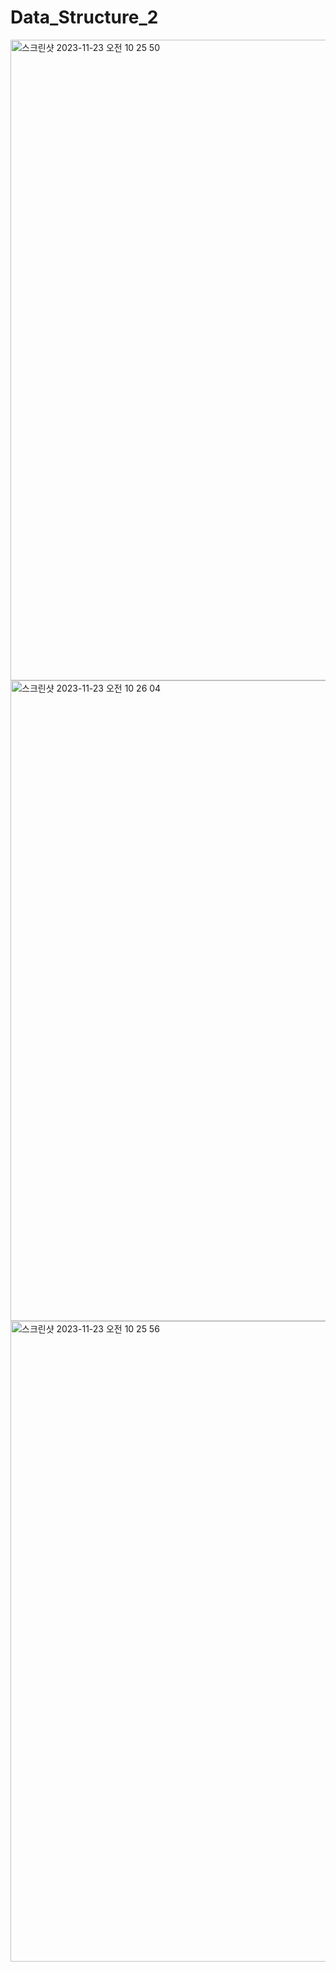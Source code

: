 # Data_Structure_2
<img width="1025" alt="스크린샷 2023-11-23 오전 10 25 50" src="https://github.com/KIMMIN5/Data_Structure_2/assets/121488861/067c90fd-9837-46a5-98db-b0960a1e7521">
<img width="1025" alt="스크린샷 2023-11-23 오전 10 26 04" src="https://github.com/KIMMIN5/Data_Structure_2/assets/121488861/201697ae-1d0a-4286-b511-219a94486d9e">
<img width="1025" alt="스크린샷 2023-11-23 오전 10 25 56" src="https://github.com/KIMMIN5/Data_Structure_2/assets/121488861/22b1424a-dc1a-4da5-9137-a2436cce27ed">
